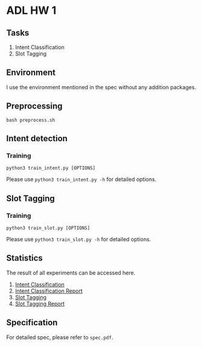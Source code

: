 # ADL HW 1

## Tasks

1. Intent Classification
2. Slot Tagging

## Environment
I use the environment mentioned in the spec without any addition packages.

## Preprocessing
```shell
bash preprocess.sh
```

## Intent detection
### Training      
```shell
python3 train_intent.py [OPTIONS]
```

Please use `python3 train_intent.py -h` for detailed options.

## Slot Tagging
### Training 
```shell
python3 train_slot.py [OPTIONS]
```

Please use `python3 train_slot.py -h` for detailed options.

## Statistics

The result of all experiments can be accessed here. 
1. [Intent Classification](https://wandb.ai/neverloses/intent%20classification)
2. [Intent Classification Report](https://wandb.ai/neverloses/intent%20classification/reports/Intent-Classification--VmlldzoxNjA3Nzcw)
3. [Slot Tagging](https://wandb.ai/neverloses/slot%20tagging)
4. [Slot Tagging Report](https://wandb.ai/neverloses/slot%20tagging/reports/Slot-Tagging--VmlldzoxNjA4NTMz)

## Specification
For detailed spec, please refer to `spec.pdf`.
